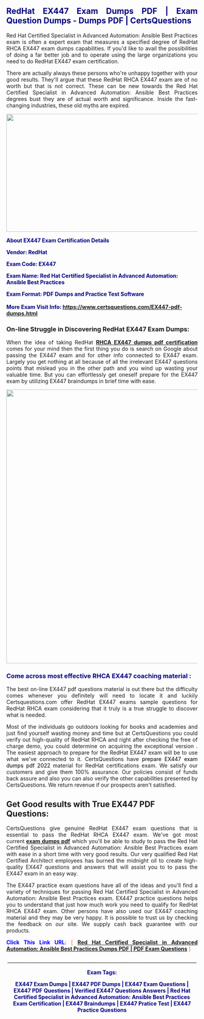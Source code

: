 <h2 style="text-align: justify;"><span style="color: #000080;">RedHat EX447 Exam Dumps PDF | Exam Question Dumps - Dumps PDF | CertsQuestions</span></h2>
<p style="text-align: justify;">Red Hat Certified Specialist in Advanced Automation: Ansible Best Practices exam is often a expert exam that measures a specified degree of RedHat RHCA EX447 exam dumps capabilities. If you'd like to avail the possibilities of doing a far better job and to operate using the large organizations you need to do RedHat EX447 exam certification.</p>
<p style="text-align: justify;">There are actually always these persons who're unhappy together with your good results. They'll argue that these RedHat RHCA EX447 exam are of no worth but that is not correct. These can be new towards the Red Hat Certified Specialist in Advanced Automation: Ansible Best Practices degrees bust they are of actual worth and significance. Inside the fast-changing industries, these old myths are expired.</p>
<p><img style="display: block; margin-left: auto; margin-right: auto;" src="https://i.imgur.com/eaP4ae9.png" width="840" height="310" /></p>
<p><span style="color: #000080;"><strong>About EX447 Exam Certification Details</strong></span></p>
<p><span style="color: #000080;"><strong>Vendor: RedHat<br /></strong></span></p>
<p><span style="color: #000080;"><strong>Exam Code: EX447</strong></span></p>
<p><span style="color: #000080;"><strong>Exam Name: Red Hat Certified Specialist in Advanced Automation: Ansible Best Practices</strong></span></p>
<p><span style="color: #000080;"><strong>Exam Format: PDF Dumps and Practice Test Software<br /><br />More Exam Visit Info: <span style="color: #ff6600;"><a href="https://www.certsquestions.com/EX447-pdf-dumps.html">https://www.certsquestions.com/EX447-pdf-dumps.html</a></span></strong></span></p>
<h3>On-line Struggle in Discovering RedHat EX447 Exam Dumps:</h3>
<p style="text-align: justify;">When the idea of taking RedHat <a href="https://www.certsquestions.com/EX447-pdf-dumps.html"><strong>RHCA EX447 dumps pdf certification</strong></a> comes for your mind then the first thing you do is search on Google about passing the EX447 exam and for other info connected to EX447 exam. Largely you get nothing at all because of all the irrelevant EX447 questions points that mislead you in the other path and you wind up wasting your valuable time. But you can effortlessly get oneself prepare for the EX447 exam by utilizing EX447 braindumps in brief time with ease.</p>
<p><a href="https://www.certsquestions.com/EX447-pdf-dumps.html"><img style="display: block; margin-left: auto; margin-right: auto;" src="https://i.imgur.com/pxhoKQ2.png" width="720" /></a></p>
<h3><span style="color: #000080;">Come across most effective RHCA EX447 coaching material :</span></h3>
<p style="text-align: justify;">The best on-line EX447 pdf questions material is out there but the difficulty comes whenever you definitely will need to locate it and luckily Certsquestions.com offer RedHat EX447 exams sample questions for RedHat RHCA exam considering that it truly is a true struggle to discover what is needed.</p>
<p style="text-align: justify;">Most of the individuals go outdoors looking for books and academies and just find yourself wasting money and time but at CertsQuestions you could verify out high-quality of RedHat RHCA and right after checking the free of charge demo, you could determine on acquiring the exceptional version . The easiest approach to prepare for the RedHat EX447 exam will be to use what we've connected to it. CertsQuestions have <span style="color: #000000;">prepare EX447 exam dumps pdf 2022</span> material for RedHat certifications exam. We satisfy our customers and give them 100% assurance. Our policies consist of funds back assure and also you can also verify the other capabilities presented by CertsQuestions. We return revenue if our prospects aren't satisfied.</p>
<h2>Get Good results with True EX447 PDF Questions:</h2>
<p style="text-align: justify;">CertsQuestions give genuine RedHat EX447 exam questions that is essential to pass the RedHat RHCA EX447 exam. We've got most current<strong>&nbsp;<a href="https://www.certsquestions.com/">exam dumps pdf</a></strong>&nbsp;which you'll be able to study to pass the Red Hat Certified Specialist in Advanced Automation: Ansible Best Practices exam with ease in a short time with very good results. Our very qualified Red Hat Certified Architect employees has burned the midnight oil to create high-quality EX447 questions and answers that will assist you to to pass the EX447 exam in an easy way.</p>
<p style="text-align: justify;">The EX447 practice exam questions have all of the ideas and you'll find a variety of techniques for passing Red Hat Certified Specialist in Advanced Automation: Ansible Best Practices exam. EX447 practice questions helps you to understand that just how much work you need to qualify for RedHat RHCA EX447 exam. Other persons have also used our EX447 coaching material and they may be very happy. It is possible to trust us by checking the feedback on our site. We supply cash back guarantee with our products.</p>
<p style="text-align: justify;"><span style="color: #0000ff;"><strong>Click This Link URL</strong>:</span> <span style="color: #ff6600;">[ <strong><a href="https://www.certsquestions.com/red-hat-certified-architect-certification.html">Red Hat Certified Specialist in Advanced Automation: Ansible Best Practices Dumps PDF | PDF Exam Questions</a></strong> ]</span></p>
<p style="text-align: center;">______________________________________________________________________________</p>
<p style="text-align: center;"><span style="color: #000080;"><strong>Exam Tags:</strong></span></p>
<p style="text-align: center;"><span style="color: #000080;"><strong>EX447 Exam Dumps | EX447 PDF Dumps | EX447 Exam Questions | EX447 PDF Questions | Verified EX447 Questions Answers | Red Hat Certified Specialist in Advanced Automation: Ansible Best Practices Exam Certification | EX447 Braindumps | EX447 Pratice Test | EX447 Practice Questions</strong></span></p>
